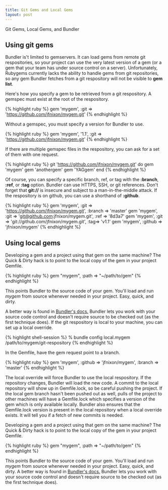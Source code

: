 ```yaml
---
title: Git Gems and Local Gems
layout: post
---
```


<div class="message">
Git Gems, Local Gems, and Bundler
</div>

## Using git gems

Bundler is't limited to gemservers. It can load gems from remote git respositories,
so your project can use the very latest version of a gem (or a gem that your team has under
source control on a server). Unfortunately, Rubygems currently lacks the ability to handle
gems from git repositories, so any gem Bundler fetches from a git respository will not be 
visible to **gem list**.

Here's how you specify a gem to be retrieved from a git respository. A gemspec must exist
at the root of the respository.

{% highlight ruby %}
gem 'mygem', :git => 'https://github.com/jfnixon/mygem.git'
{% endhighlight %}

Without a gemspec, you must specify a version for Bundler to use.

{% highlight ruby %}
gem 'mygem', '1.1', :git => 'https://github.com/jfnixon/mygem.git'
{% endhighlight %}

If there are multiple gemspec files in the respository, you can ask for a set
of them with one request.

{% highlight ruby %}
git 'https://github.com/jfnixon/mygem.git' do
  gem 'mygem'
  gem 'anothergem'
  gem 'YAGgem'
end
{% endhighlight %}

Of course, you can specify a specific branch, ref, or tag with the **:branch**, **:ref**,
or **:tag** option. Bundler can use HTTPS, SSH, or git references.
Don't forget that **git://** is insecure and subject to a man-in-the-middle attack.
If the respository is
on github, you can use a shorthand of **:github**.

{% highlight ruby %}
gem 'mygem', :git => 'https://github.com/jfnixon/mygem.git', :branch => 'master'
gem 'mygem', :git => 'git@github.com:jfnixon/mygem.git', :ref => '8d3a7'
gem 'mygem', :git => 'git://github.com/jfnixon/mygem.git', :tag=> 'v1.1'
gem 'mygem', :github => 'jfnixon/mygem'
{% endhighlight %}

## Using local gems

Developing a gem and a project using that gem on the same machine? The Quick & Dirty hack is
to point to the local copy of the gem in your project Gemfile.

{% highlight ruby %}
gem "mygem", :path => "~/path/to/gem"
{% endhighlight %}

This points Bundler to the source code of your gem. You'll load and run *mygem* from source whenever needed
in your project. Easy, quick, and dirty.

A better way is found in 
[Bundler's docs.](http://bundler.io/v1.2/git.html#local) Bundler lets you work with
your source code control and doesn't require source to be checked out (as the first technique does).
If the git respository is local to your machine, you can set up a local override.

{% highlight shell-session %}
% bundle config local.mygem /path/to/mygem/git-respository
{% endhighlight %}

In the Gemfile, have the gem request point to a branch.

{% highlight ruby %}
gem 'mygem', :github => 'jfnixon/mygem', :branch => 'master'
{% endhighlight %}

The local override will force Bundler to use the local respository. If the repository
changes, Bundler will load the new code. A commit to the local repository will show
up in Gemfile.lock, so be careful pushing the project. If the local gem branch hasn't
been pushed out as well, pulls of the project to other machines will have a Gemfile.lock
which specifies a version of the gem which is only available locally. Bundler also ensures
that the Gemfile.lock version is present in the local repository when a local override
exists. It will tell you if a fetch of new commits is needed.

Developing a gem and a project using that gem on the same machine? The Quick & Dirty hack is
to point to the local copy of the gem in your project Gemfile.

{% highlight ruby %}
gem "mygem", :path => "~/path/to/gem"
{% endhighlight %}

This points Bundler to the source code of your gem. You'll load and run *mygem* from source whenever needed
in your project. Easy, quick, and dirty. A better way is found in 
[Bundler's docs.](http://bundler.io/v1.2/git.html#local) Bundler lets you work with
your source code control and doesn't require source to be checked out (as the first technique does).

